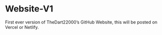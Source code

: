 # Website-V1
First ever version of TheDart22000’s GitHub Website, this will be posted on Vercel or Netlify.
